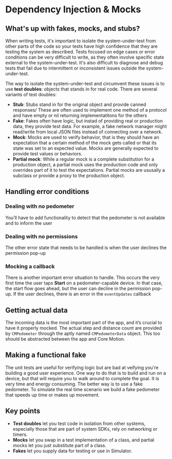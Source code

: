 #  Dependency Injection & Mocks

## What's up with fakes, mocks, and stubs?
When writing tests, it's important to isolate the system-under-test from other parts of the code so your tests have high confidence that they are testing the system as described. Tests focused on edge cases or error conditions can be very difficult to write, as they often involve specific state external to the system-under-test. It's also difficult to diagnose and debug tests that fail due to intermittent or inconsistent issues outside the system-under-test.

The way to isolate the system-under-test and circumvent these issues is to use __test doubles__: objects that stands in for real code. There are several variants of test doubles:
- __Stub__: Stubs stand in for the original object and provide canned responses/ These are often used to implement one method of a protocol and have empty or nil returning implementatitons for the others
- __Fake__: Fakes often have logic, but instad of providing real or production data, they provide test data. For example, a fake network manager might read/write from local JSON files instead of connecting over a network.
- __Mock__: Mocks are used to verify behavior, that is they should have an expectation that a certain method of the mock gets called or that its state was set to an expected value. Mocks are generally expected to provide test values or behaviors.
- __Partial mock__: While a regular mock is a complete substitution for a production object, a partial mock uses the production code and only overrides part of it to test the expectations. Partial mocks are ususally a subclass or provide a proxy to the production object.

## Handling error conditions
### Dealing with no pedometer
You’ll have to add functionality to detect that the pedometer is not available and to inform the user
### Dealing with no permissions
The other error state that needs to be handled is when the user declines the permission pop-up
### Mocking a callback
There is another important error situation to handle. This occurs the very first time the user taps __Start__ on a pedometer-capable device. In that case, the start flow goes ahead, but the user can decline in the permission pop-up. If the user declines, there is an error in the `eventUpdates` callback

## Getting actual data
The incoming data is the most important part of the app, and it’s crucial to have it properly mocked. The actual step and distance count are provided by `CMPedometer` through the aptly named `CMPedometerData` object. This too should be abstracted between the app and Core Motion.

## Making a functional fake
The unit tests are useful for verifying logic but are bad at veifying you're building a good user experience. One way to do that is to build and run on a device, but that will require you to walk around to complete the goal. It is very time and energy consuming.
The better way is to use a fake pedometer. To simulate the real time scenario we build a fake pedometer that speeds up time or makes up movement. 

## Key points
- __Test doubles__ let you test code in isolation from other systems, especially those that are part of system SDKs, rely on networking or timers.
- __Mocks__ let you swap in a test implementation of a class, and partial mocks let you just substitute part of a class.
- __Fakes__ let you supply data for testing or use in Simulator.

